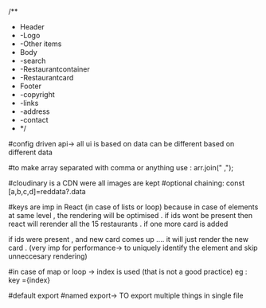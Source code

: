 /\*\*

- Header
- -Logo
- -Other items
- Body
- -search
- -Restaurantcontainer
- -Restaurantcard
- Footer
- -copyright
- -links
- -address
- -contact
- \*/

#config driven api->
all ui is based on data
can be different based on different data

#to make array separated with comma or anything use : arr.join(" ,");

#cloudinary is a CDN were all images are kept
#optional chaining:
const [a,b,c,d]=reddata?.data

#keys are imp in React (in case of lists or loop) because in case of elements at same level , the rendering will be optimised .
if ids wont be present then react will rerender all the 15 restaurants .
if one more card is added

if ids were present , and new card comes up .... it will just render the new card .
(very imp for performance-> to uniquely identify the element and skip unneccesary rendering)

#in case of map or loop -> index is used (that is not a good practice)
eg : key ={index}

#default export
#named export-> TO export multiple things in single file
